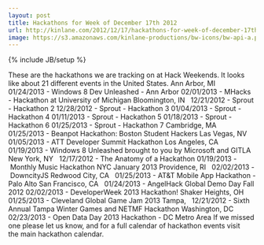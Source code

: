 ```yaml
---
layout: post
title: Hackathons for Week of December 17th 2012
url: http://kinlane.com/2012/12/17/hackathons-for-week-of-december-17th-2012/
image: https://s3.amazonaws.com/kinlane-productions/bw-icons/bw-api-a.png
---
```

{% include JB/setup %}
<p>
     These are the hackathons we are tracking on at Hack Weekends. It looks like about 21 different events in the United States. Ann Arbor, MI   01/24/2013 - Windows 8 Dev Unleashed - Ann Arbor 02/01/2013 - MHacks - Hackathon at University of Michigan Bloomington, IN   12/21/2012 - Sprout - Hackathon 2 12/28/2012 - Sprout - Hackathon 3 01/04/2013 - Sprout - Hackathon 4 01/11/2013 - Sprout - Hackathon 5 01/18/2013 - Sprout - Hackathon 6 01/25/2013 - Sprout - Hackathon 7 Cambridge, MA   01/25/2013 - Beanpot Hackathon: Boston Student Hackers Las Vegas, NV   01/05/2013 - ATT Developer Summit Hackathon Los Angeles, CA   01/19/2013 - Windows 8 Unleashed brought to you by Microsoft and GITLA New York, NY   12/17/2012 - The Anatomy of a Hackathon 01/19/2013 - Monthly Music Hackathon NYC January 2013 Providence, RI   02/02/2013 - DowncityJS Redwood City, CA   01/25/2013 - AT&amp;T Mobile App Hackathon - Palo Alto San Francisco, CA   01/24/2013 - AngelHack Global Demo Day Fall 2012 02/02/2013 - DeveloperWeek 2013 Hackathon! Shaker Heights, OH   01/25/2013 - Cleveland Global Game Jam 2013 Tampa,   12/21/2012 - Sixth Annual Tampa Winter Games and NETMF Hackathon Washington, DC   02/23/2013 - Open Data Day 2013 Hackathon - DC Metro Area If we missed one please let us know, and for a full calendar of hackathon events visit the main hackathon calendar.
</p>
